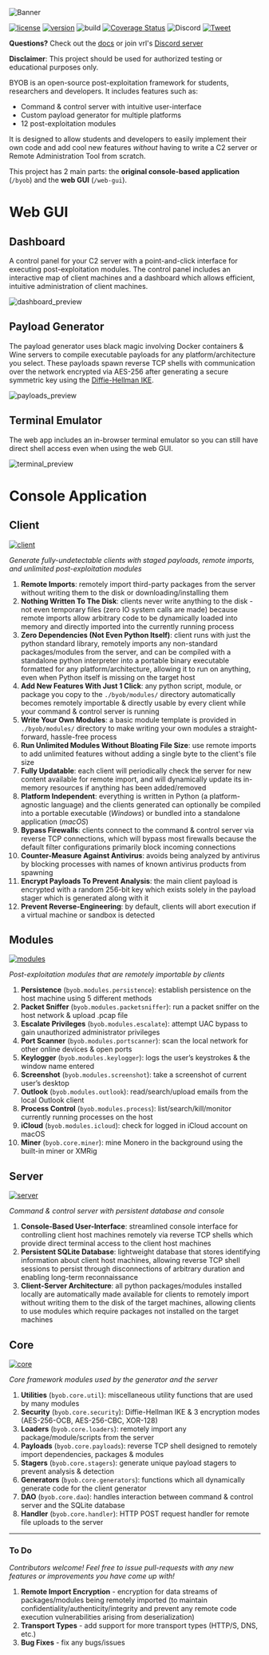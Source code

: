 ![Banner](https://github.com/itsvrl/byob/blob/master/byob/static/byob_logo_black.svg)

[![license](https://img.shields.io/badge/license-GPL-brightgreen.svg)](https://github.com/itsvrl/byob/blob/master/LICENSE)
[![version](https://img.shields.io/badge/version-2.0-blue.svg)](https://github.com/itsvrl/byob)
![build](https://github.com/itsvrl/byob/workflows/build/badge.svg)
[![Coverage Status](https://coveralls.io/repos/github/itsvrl/byob/badge.svg)](https://coveralls.io/github/itsvrl/byob)
<img alt="Discord" src="https://img.shields.io/discord/709150520446550097"/>
[![Tweet](https://img.shields.io/twitter/url/http/shields.io.svg?style=social)](https://twitter.com/intent/tweet?text=BYOB%20(Post-Exploitation%20Framework)&url=https://github.com/itsvrl/byob&via=itsvrl&hashtags=byob,python,security,github)


**Questions?** Check out the [docs](https://github.com/itsvrl/byob/wiki) or join vrl's [Discord server](https://discord.gg/vrl)

__Disclaimer__: This project should be used for authorized testing or educational purposes only.

BYOB is an open-source post-exploitation framework for students, researchers and developers. It includes features such as:
- Command & control server with intuitive user-interface
- Custom payload generator for multiple platforms
- 12 post-exploitation modules

It is designed to allow students and developers to easily implement their own code and add cool new
features *without* having to write a C2 server or Remote Administration Tool from scratch.

This project has 2 main parts: the **original console-based application** (`/byob`) and the **web GUI** (`/web-gui`).

# Web GUI

## Dashboard
A control panel for your C2 server with a point-and-click interface for executing post-exploitation modules. The control panel includes an interactive map of client machines and a dashboard which allows efficient, intuitive administration of client machines.

![dashboard_preview](https://github.com/itsvrl/byob/blob/master/web-gui/buildyourownbotnet/assets/images/previews/preview-dashboard.png)

## Payload Generator
The payload generator uses black magic involving Docker containers & Wine servers to compile executable payloads for any platform/architecture you select. These payloads spawn reverse TCP shells with communication over the network encrypted via AES-256 after generating a secure symmetric key using the [Diffie-Hellman IKE](https://tools.ietf.org/html/rfc2409).

![payloads_preview](https://github.com/itsvrl/byob/blob/master/web-gui/buildyourownbotnet/assets/images/previews/preview-payloads2.png)

## Terminal Emulator
The web app includes an in-browser terminal emulator so you can still have direct shell access even when using the web GUI.

![terminal_preview](https://github.com/itsvrl/byob/blob/master/web-gui/buildyourownbotnet/assets/images/previews/preview-shell.png)

# Console Application

## Client
[![client](https://img.shields.io/badge/byob-client-blue.svg)](https://github.com/itsvrl/byob/blob/master/byob/payloads.py)

*Generate fully-undetectable clients with staged payloads, remote imports, and unlimited post-exploitation modules*

1) __Remote Imports__: remotely import third-party packages from the server without writing them 
to the disk or downloading/installing them
2) __Nothing Written To The Disk__: clients never write anything to the disk - not even temporary files (zero IO
system calls are made) because remote imports allow arbitrary code to be 
dynamically loaded into memory and directly imported into the currently running 
process
3) __Zero Dependencies (Not Even Python Itself)__: client runs with just the python standard library, remotely imports any non-standard
packages/modules from the server, and can be compiled with a standalone python 
interpreter into a portable binary executable formatted for any platform/architecture,
allowing it to run on anything, even when Python itself is missing on the target host
4) __Add New Features With Just 1 Click__: any python script, module, or package you copy to the `./byob/modules/` directory
automatically becomes remotely importable & directly usable by every client while 
your command & control server is running
5) __Write Your Own Modules__: a basic module template is provided in `./byob/modules/` directory to make writing
your own modules a straight-forward, hassle-free process
6) __Run Unlimited Modules Without Bloating File Size__: use remote imports to add unlimited features without adding a single byte to the
client's file size 
7) __Fully Updatable__: each client will periodically check the server for new content available for
remote import, and will dynamically update its in-memory resources
if anything has been added/removed
8) __Platform Independent__: everything is written in Python (a platform-agnostic language) and the clients
generated can optionally be compiled into a portable executable (*Windows*) or
bundled into a standalone application (*macOS*)
9) __Bypass Firewalls__: clients connect to the command & control server via reverse TCP connections, which
will bypass most firewalls because the default filter configurations primarily
block incoming connections
10) __Counter-Measure Against Antivirus__: avoids being analyzed by antivirus by blocking processes with names of known antivirus
products from spawning
11) __Encrypt Payloads To Prevent Analysis__: the main client payload is encrypted with a random 256-bit key which exists solely
in the payload stager which is generated along with it
12) __Prevent Reverse-Engineering__: by default, clients will abort execution if a virtual machine or sandbox is detected

## Modules
[![modules](https://img.shields.io/badge/byob-modules-blue.svg)](https://github.com/itsvrl/byob/blob/master/byob/modules)

*Post-exploitation modules that are remotely importable by clients*

1) __Persistence__ (`byob.modules.persistence`): establish persistence on the host machine using 5 different methods
2) __Packet Sniffer__ (`byob.modules.packetsniffer`): run a packet sniffer on the host network & upload .pcap file
3) __Escalate Privileges__ (`byob.modules.escalate`): attempt UAC bypass to gain unauthorized administrator privileges
4) __Port Scanner__ (`byob.modules.portscanner`): scan the local network for other online devices & open ports
5) __Keylogger__ (`byob.modules.keylogger`): logs the user’s keystrokes & the window name entered
6) __Screenshot__ (`byob.modules.screenshot`): take a screenshot of current user’s desktop
7) __Outlook__ (`byob.modules.outlook`): read/search/upload emails from the local Outlook client
8) __Process Control__ (`byob.modules.process`): list/search/kill/monitor currently running processes on the host
9) __iCloud__ (`byob.modules.icloud`): check for logged in iCloud account on macOS
10) __Miner__ (`byob.core.miner`): mine Monero in the background using the built-in miner or XMRig

## Server
[![server](https://img.shields.io/badge/byob-server-blue.svg)](https://github.com/itsvrl/byob/blob/master/byob/server.py)

*Command & control server with persistent database and console*

1) __Console-Based User-Interface__: streamlined console interface for controlling client host machines remotely via
reverse TCP shells which provide direct terminal access to the client host machines
2) __Persistent SQLite Database__: lightweight database that stores identifying information about client host machines,
allowing reverse TCP shell sessions to persist through disconnections of arbitrary
duration and enabling long-term reconnaissance
3) __Client-Server Architecture__: all python packages/modules installed locally are automatically made available for clients 
to remotely import without writing them to the disk of the target machines, allowing clients to use modules which require
packages not installed on the target machines

## Core
[![core](https://img.shields.io/badge/byob-core-blue.svg)](https://github.com/itsvrl/byob/blob/master/byob/core)

*Core framework modules used by the generator and the server*

1) __Utilities__ (`byob.core.util`): miscellaneous utility functions that are used by many modules
2) __Security__ (`byob.core.security`): Diffie-Hellman IKE & 3 encryption modes (AES-256-OCB, AES-256-CBC, XOR-128)
3) __Loaders__ (`byob.core.loaders`): remotely import any package/module/scripts from the server
4) __Payloads__ (`byob.core.payloads`): reverse TCP shell designed to remotely import dependencies, packages & modules
5) __Stagers__ (`byob.core.stagers`): generate unique payload stagers to prevent analysis & detection   
6) __Generators__ (`byob.core.generators`): functions which all dynamically generate code for the client generator
7) __DAO__ (`byob.core.dao`): handles interaction between command & control server and the SQLite database
8) __Handler__ (`byob.core.handler`): HTTP POST request handler for remote file uploads to the server

________________________________________________________________________________________________

### To Do

*Contributors welcome! Feel free to issue pull-requests with any new features or improvements you have come up with!*

1) __Remote Import Encryption__ - encryption for data streams of packages/modules being remotely imported (to maintain confidentiality/authenticity/integrity and prevent any remote code execution vulnerabilities arising from deserialization)
2) __Transport Types__ - add support for more transport types (HTTP/S, DNS, etc.)
3) __Bug Fixes__ - fix any bugs/issues
